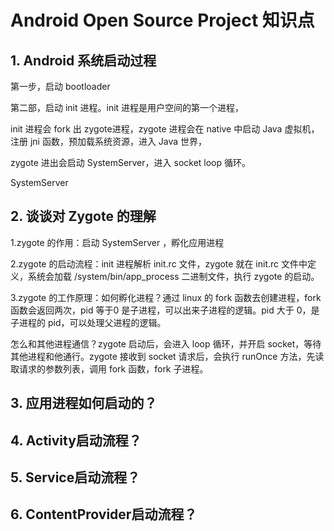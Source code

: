 # Android Open Source Project 知识点



## 1. Android 系统启动过程

第一步，启动 bootloader 

第二部，启动 init 进程。init 进程是用户空间的第一个进程，

init 进程会 fork 出 zygote进程，zygote 进程会在 native 中启动 Java 虚拟机，注册 jni 函数，预加载系统资源，进入 Java 世界，

zygote 进出会启动 SystemServer，进入 socket loop 循环。

SystemServer 



## 2. 谈谈对 Zygote 的理解

1.zygote 的作用：启动 SystemServer ，孵化应用进程

2.zygote 的启动流程：init 进程解析 init.rc 文件，zygote 就在 init.rc 文件中定义，系统会加载 /system/bin/app_process 二进制文件，执行 zygote 的启动。

3.zygote 的工作原理：如何孵化进程？通过 linux 的 fork 函数去创建进程，fork 函数会返回两次，pid 等于0 是子进程，可以出来子进程的逻辑。pid 大于 0，是子进程的 pid，可以处理父进程的逻辑。

怎么和其他进程通信？zygote 启动后，会进入 loop 循环，并开启 socket，等待其他进程和他通行。zygote 接收到 socket 请求后，会执行 runOnce 方法，先读取请求的参数列表，调用 fork 函数，fork 子进程。

## 3. 应用进程如何启动的？
## 4. Activity启动流程？
## 5. Service启动流程？
## 6. ContentProvider启动流程？
